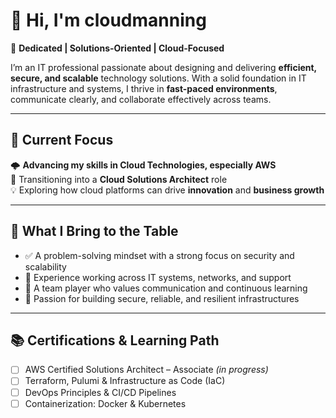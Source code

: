 # 👋 Hi, I'm cloudmanning

🎯 **Dedicated | Solutions-Oriented | Cloud-Focused**

I’m an IT professional passionate about designing and delivering **efficient, secure, and scalable** technology solutions. With a solid foundation in IT infrastructure and systems, I thrive in **fast-paced environments**, communicate clearly, and collaborate effectively across teams.

---

## 🚀 Current Focus

🌩️ **Advancing my skills in Cloud Technologies, especially AWS**  
🔄 Transitioning into a **Cloud Solutions Architect** role  
💡 Exploring how cloud platforms can drive **innovation** and **business growth**

---

## 🧠 What I Bring to the Table

- ✅ A problem-solving mindset with a strong focus on security and scalability  
- 💼 Experience working across IT systems, networks, and support  
- 🤝 A team player who values communication and continuous learning  
- 🔐 Passion for building secure, reliable, and resilient infrastructures

---

## 📚 Certifications & Learning Path

- [ ] AWS Certified Solutions Architect – Associate *(in progress)*  
- [ ] Terraform, Pulumi & Infrastructure as Code (IaC)  
- [ ] DevOps Principles & CI/CD Pipelines  
- [ ] Containerization: Docker & Kubernetes  
<!---
cloudmanning/cloudmanning is a ✨ special ✨ repository because its `README.md` (this file) appears on your GitHub profile.
You can click the Preview link to take a look at your changes.
--->
